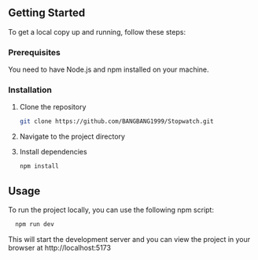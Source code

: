 ## Getting Started

To get a local copy up and running, follow these steps:

### Prerequisites

You need to have Node.js and npm installed on your machine.

### Installation

1. Clone the repository
   ```sh
   git clone https://github.com/BANGBANG1999/Stopwatch.git
   
2. Navigate to the project directory
   
3. Install dependencies
   ```sh
   npm install
   ```
## Usage

To run the project locally, you can use the following npm script: 
```sh
  npm run dev
```
This will start the development server and you can view the project in your browser at http://localhost:5173
